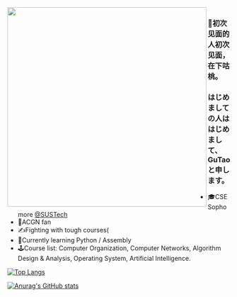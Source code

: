 <img align='left' src='https://s2.loli.net/2023/04/04/flOV4WQkceXbuRs.png' width='450px'>  

### 👋初次见面的人初次见面，在下咕桃。

### はじめましての人ははじめまして、GuTaoと申します。

- 🎓CSE Sophomore [@SUSTech](https://www.sustech.edu.cn/)
- 💮ACGN fan
- ✍️Fighting with tough courses(
- 🌱Currently learning Python / Assembly
- 🕹️Course list: Computer Organization, Computer Networks, Algorithm Design & Analysis, Operating System, Artificial Intelligence.

[![Top Langs](https://github-readme-stats-mosa-bunrh04w5-gutaozi.vercel.app/api/top-langs/?username=gutaozi&layout=compact&exclude_repo=GuTaoZi.github.io,CS102_Project_Othello)](https://github.com/GuTaoZi/github-readme-stats)

[![Anurag's GitHub stats](https://github-readme-stats-mosa-bunrh04w5-gutaozi.vercel.app/api?username=gutaozi&count_private=true&show_icons=true&hide_rank=true)](https://github.com/GuTaoZi/github-readme-stats)  

<!--
**GuTaoZi/GuTaoZi** is a ✨ _special_ ✨ repository because its `README.md` (this file) appears on your GitHub profile.

Here are some ideas to get you started:

- 🔭 I’m currently working on ...
- 🌱 I’m currently learning ...
- 👯 I’m looking to collaborate on ...
- 🤔 I’m looking for help with ...
- 💬 Ask me about ...
- 📫 How to reach me: ...
- 😄 Pronouns: ...
- ⚡ Fun fact: ...

-->
